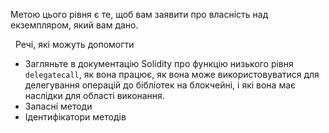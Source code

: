 Метою цього рівня є те, щоб вам заявити про власність над екземпляром, який вам дано.

&nbsp;
Речі, які можуть допомогти
* Загляньте в документацію Solidity про функцію низького рівня `delegatecall`, як вона працює, як вона може використовуватися для делегування операцій до бібліотек на блокчейні, і які вона має наслідки для області виконання.
* Запасні методи
* Ідентифікатори методів
